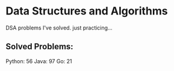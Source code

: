 # Data Structures and Algorithms
DSA problems I've solved. just practicing...

## Solved Problems:
Python: 56
Java: 97
Go: 21

